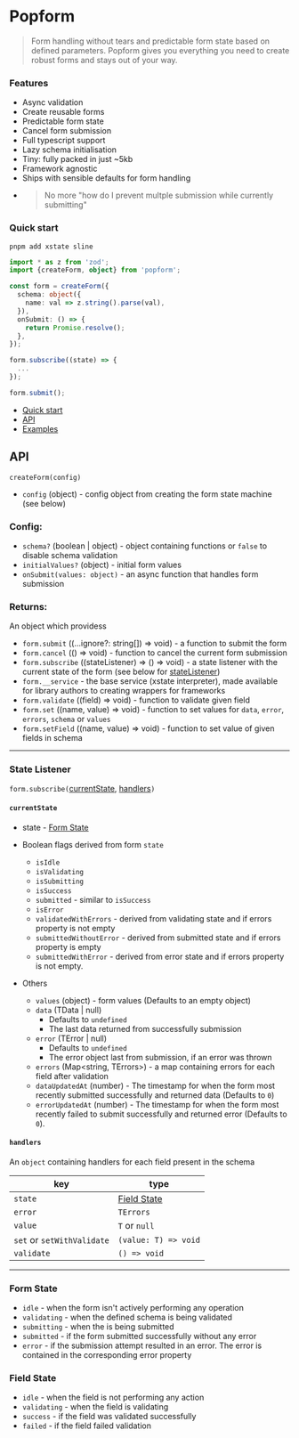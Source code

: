 # Popform

> Form handling without tears and predictable form state based on defined parameters. Popform gives you everything you need to create robust forms and stays out of your way.

### Features

- Async validation
- Create reusable forms
- Predictable form state
- Cancel form submission
- Full typescript support
- Lazy schema initialisation
- Tiny: fully packed in just ~5kb
- Framework agnostic <!-- (with wrappers for X) -->
- Ships with sensible defaults for form handling
- > No more "how do I prevent multple submission while currently submitting"

### Quick start

```
pnpm add xstate sline
```

```ts
import * as z from 'zod';
import {createForm, object} from 'popform';

const form = createForm({
  schema: object({
    name: val => z.string().parse(val),
  }),
  onSubmit: () => {
    return Promise.resolve();
  },
});

form.subscribe((state) => {
  ...
});

form.submit();
```

- [Quick start](#quick-start)
- [API](#api)
- [Examples](#examples)

## API

`createForm(config)`

- `config` (object) - config object from creating the form state machine (see below)

### Config:

- `schema?` (boolean | object) - object containing functions or `false` to disable schema validation
- `initialValues?` (object) - initial form values
- `onSubmit(values: object)` - an async function that handles form submission

### Returns:

An object which providess

- `form.submit` ((...ignore?: string[]) => void) - a function to submit the form
- `form.cancel` (() => void) - function to cancel the current form submission
- `form.subscribe` ((stateListener) => () => void) - a state listener with the current state of the form (see below for [stateListener](#state-listener))
- `form.__service` - the base service (xstate interpreter), made available for library authors to creating wrappers for frameworks
- `form.validate` ((field) => void) - function to validate given field
- `form.set` ((name, value) => void) - function to set values for `data`, `error`, `errors`, `schema` or `values`
- `form.setField` ((name, value) => void) - function to set value of given fields in schema

---

### State Listener

`form.subscribe(`[currentState](#currentState), [handlers](#handlers)`)`

#### `currentState`

- state - [Form State](#form-state)

- Boolean flags derived from form `state`

  - `isIdle`
  - `isValidating`
  - `isSubmitting`
  - `isSuccess`
  - `submitted` - similar to `isSuccess`
  - `isError`
  - `validatedWithErrors` - derived from validating state and if errors property is not empty
  - `submittedWithoutError` - derived from submitted state and if errors property is empty
  - `submittedWithError` - derived from error state and if errors property is not empty.

- Others
  - `values` (object) - form values (Defaults to an empty object)
  - `data` (TData | null)
    - Defaults to `undefined`
    - The last data returned from successfully submission
  - `error` (TError | null)
    - Defaults to `undefined`
    - The error object last from submission, if an error was thrown
  - `errors` (Map<string, TErrors>) - a map containing errors for each field after validation
  - `dataUpdatedAt` (number) -
    The timestamp for when the form most recently submitted successfully and returned data (Defaults to `0`)
  - `errorUpdatedAt` (number) -
    The timestamp for when the form most recently failed to submit successfully and returned error (Defaults to `0`).

#### `handlers`

An `object` containing handlers for each field present in the schema

| key                        | type                        |
| -------------------------- | --------------------------- |
| `state`                    | [Field State](#field-state) |
| `error`                    | `TErrors`                   |
| `value`                    | `T` or `null`               |
| `set` or `setWithValidate` | `(value: T) => void`        |
| `validate`                 | `() => void`                |

---

### Form State

- `idle` - when the form isn't actively performing any operation
- `validating` - when the defined schema is being validated
- `submitting` - when the is being submitted
- `submitted` - if the form submitted successfully without any error
- `error` - if the submission attempt resulted in an error. The error is contained in the corresponding error property

### Field State

- `idle` - when the field is not performing any action
- `validating` - when the field is validating
- `success` - if the field was validated successfully
- `failed` - if the field failed validation
